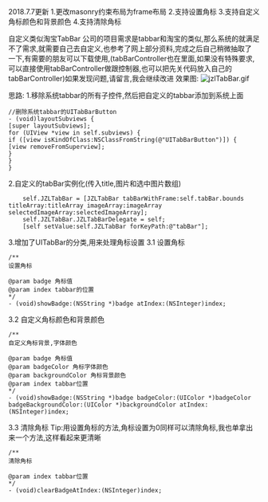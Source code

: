 
2018.7.7更新
1.更改masonry约束布局为frame布局
2.支持设置角标
3.支持自定义角标颜色和背景颜色
4.支持清除角标



自定义类似淘宝TabBar
公司的项目需求是tabbar和淘宝的类似,那么系统的就满足不了需求,就需要自己去自定义,也参考了网上部分资料,完成之后自己稍微抽取了 一下,有需要的朋友可以下载使用,(tabBarController也在里面,如果没有特殊要求,可以直接使用tabBarController做跟控制器,也可以把先关代码放入自己的tabBarController)如果发现问题,请留言,我会继续改进
效果图:
![jzlTabBar.gif](https://upload-images.jianshu.io/upload_images/2278500-d312de4cbb142bf7.gif?imageMogr2/auto-orient/strip)


思路:
1.移除系统tabbar的所有子控件,然后把自定义的tabbar添加到系统上面
```
//删除系统tabbar的UITabBarButton
- (void)layoutSubviews {
[super layoutSubviews];
for (UIView *view in self.subviews) {
if ([view isKindOfClass:NSClassFromString(@"UITabBarButton")]) {
[view removeFromSuperview];
}
}
}
```
2.自定义的tabBar实例化(传入title,图片和选中图片数组)
```
    self.JZLTabBar = [JZLTabBar tabBarWithFrame:self.tabBar.bounds titleArray:titleArray imageArray:imageArray selectedImageArray:selectedImageArray];
    self.JZLTabBar.JZLTabBarDelegate = self;
    [self setValue:self.JZLTabBar forKeyPath:@"tabBar"];
```
3.增加了UITabBar的分类,用来处理角标设置
3.1 设置角标
```
/**
设置角标

@param badge 角标值
@param index tabbar的位置
*/
- (void)showBadge:(NSString *)badge atIndex:(NSInteger)index;

```

3.2 自定义角标颜色和背景颜色
```
/**
自定义角标背景,字体颜色

@param badge 角标值
@param badgeColor 角标字体颜色
@param backgroundColor 角标背景颜色
@param index tabbar位置
*/
- (void)showBadge:(NSString *)badge badgeColor:(UIColor *)badgeColor badgeBackgroundColor:(UIColor *)backgroundColor atIndex:(NSInteger)index;
```
3.3 清除角标
Tip:用设置角标的方法,角标设置为0同样可以清除角标,我也单拿出来一个方法,这样看起来更清晰
```
/**
清除角标

@param index tabbar位置
*/
- (void)clearBadgeAtIndex:(NSInteger)index;
```
